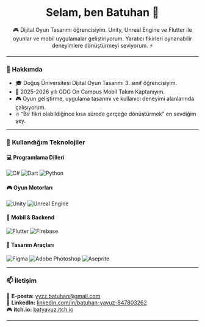 <h1 align="center">Selam, ben Batuhan 👋</h1>
<p align="center">
🎮 Dijital Oyun Tasarımı öğrencisiyim. Unity, Unreal Engine ve Flutter ile oyunlar ve mobil uygulamalar geliştiriyorum.  
Yaratıcı fikirleri oynanabilir deneyimlere dönüştürmeyi seviyorum. ⚡
</p>

---

### 🧠 Hakkımda
- 🎓 Doğuş Üniversitesi Dijital Oyun Tasarımı 3. sınıf öğrencisiyim.  
- 👾 2025-2026 yılı GDG On Campus Mobil Takım Kaptanıyım.  
- 🎮 Oyun geliştirme, uygulama tasarımı ve kullanıcı deneyimi alanlarında çalışıyorum.  
- 🔥 “Bir fikri olabildiğince kısa sürede gerçeğe dönüştürmek” en sevdiğim şey.  

---

### 🧩 Kullandığım Teknolojiler

#### 💻 Programlama Dilleri
![C#](https://img.shields.io/badge/C%23-239120?style=for-the-badge&logo=c-sharp&logoColor=white)
![Dart](https://img.shields.io/badge/Dart-0175C2?style=for-the-badge&logo=dart&logoColor=white)
![Python](https://img.shields.io/badge/Python-3776AB?style=for-the-badge&logo=python&logoColor=white)

#### 🎮 Oyun Motorları
![Unity](https://img.shields.io/badge/Unity-100000?style=for-the-badge&logo=unity&logoColor=white)
![Unreal Engine](https://img.shields.io/badge/Unreal%20Engine-0E1128?style=for-the-badge&logo=unrealengine&logoColor=white)

#### 📱 Mobil & Backend
![Flutter](https://img.shields.io/badge/Flutter-02569B?style=for-the-badge&logo=flutter&logoColor=white)
![Firebase](https://img.shields.io/badge/Firebase-FFCA28?style=for-the-badge&logo=firebase&logoColor=black)

#### 🎨 Tasarım Araçları
![Figma](https://img.shields.io/badge/Figma-F24E1E?style=for-the-badge&logo=figma&logoColor=white)
![Adobe Photoshop](https://img.shields.io/badge/Adobe%20Photoshop-31A8FF?style=for-the-badge&logo=adobephotoshop&logoColor=white)
![Aseprite](https://img.shields.io/badge/Aseprite-7D929E?style=for-the-badge&logo=aseprite&logoColor=white)

---

### 📫 İletişim
📧 **E-posta:** yyzz.batuhan@gmail.com  
💼 **LinkedIn:** [linkedin.com/in/batuhan-yavuz-847803262](https://www.linkedin.com/in/batuhan-yavuz-847803262/)  
🎮 **itch.io:** [batyavuz.itch.io](https://batyavuz.itch.io/)

---

